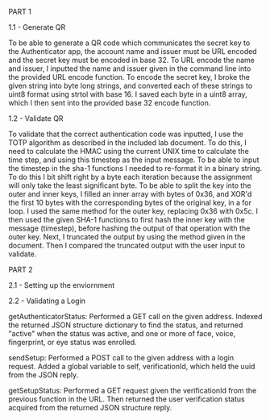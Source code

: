PART 1

1.1 - Generate QR

To be able to generate a QR code which communicates the secret key to the Authenticator app, the account name and issuer must be URL encoded and the secret key must be encoded in base 32. To URL encode the name and issuer, I inputted the
name and issuer given in the command line into the provided URL encode function. To encode the secret key, I broke the given string into byte long strings, and converted each of these strings to uint8 format using strtol with base 16.
I saved each byte in a uint8 array, which I then sent into the provided base 32 encode function.

1.2 - Validate QR

To validate that the correct authentication code was inputted, I use the TOTP algorithm as described in the included lab document. To do this, I need to calculate the HMAC using the current UNIX time to calculate the time step, and using
this timestep as the input message. To be able to input the timestep in the sha-1 functions I needed to re-format it in a binary string. To do this I bit shift right by a byte each iteration because the assignment will only take the least significant byte. To be able to split the key into the outer and inner keys, I filled an inner
array with bytes of 0x36, and XOR'd the first 10 bytes with the corresponding bytes of the original key, in a for loop. I used the same method for the outer key, replacing 0x36 with 0x5c. I then used the given SHA-1 functions to first
hash the inner key with the message (timestep), before hashing the output of that operation with the outer key. Next, I truncated the output by using the method given in the document. Then I compared the truncated output with the user
input to validate.

PART 2

2.1 - Setting up the enviornment

2.2 - Validating a Login

getAuthenticatorStatus:
Performed a GET call on the given address. Indexed the returned JSON structure dictionary to find the status, and returned "active" when the status was active, and one or more of face, voice, fingerprint, or eye status was enrolled.

sendSetup:
Performed a POST call to the given address with a login request. Added a global variable to self, verificationId, which held the uuid from the JSON reply.

getSetupStatus:
Performed a GET request given the verificationId from the previous function in the URL. Then returned the user verification status acquired from the returned JSON structure reply.

 
